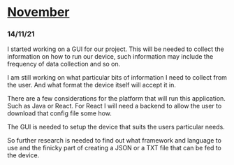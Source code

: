 # <ins>November</ins>

### 14/11/21
I started working on a GUI for our project. This will be needed to collect the information on how to run our device, such information may include the frequency of data collection and so on.

I am still working on what particular bits of information I need to collect from the user. And what format the device itself will accept it in.

There are a few considerations for the platform that will run this application. Such as Java or React. For React I will need a backend to allow the user to download that config file some how.

The GUI is needed to setup the device that suits the users particular needs.

So further research is needed to find out what framework and language to use and the finicky part of creating a JSON or a TXT file that can be fed to the device.

